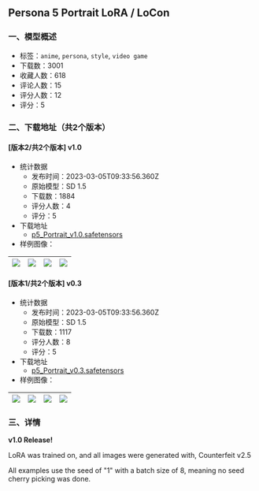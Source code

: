 ## Persona 5 Portrait LoRA / LoCon
### 一、模型概述

- 标签：`anime`, `persona`, `style`, `video game`
- 下载数：3001
- 收藏人数：618
- 评论人数：15
- 评分人数：12
- 评分：5

### 二、下载地址（共2个版本）

#### [版本2/共2个版本] v1.0

- 统计数据
  - 发布时间：2023-03-05T09:33:56.360Z
  - 原始模型：SD 1.5
  - 下载数：1884
  - 评分人数：4
  - 评分：5
- 下载地址
  - [p5_Portrait_v1.0.safetensors](https://civitai.com/api/download/models/18823)
- 样例图像：

| <img src="https://image.civitai.com/xG1nkqKTMzGDvpLrqFT7WA/7857fc6e-4fd4-4663-3d80-44c155938700/width=450/196065.jpeg" /> | <img src="https://image.civitai.com/xG1nkqKTMzGDvpLrqFT7WA/94172ddb-04e6-48e8-aa26-0a7a36019300/width=450/196064.jpeg" /> | <img src="https://image.civitai.com/xG1nkqKTMzGDvpLrqFT7WA/7776efe0-5ffb-4da8-4a2f-a2cbceada700/width=450/196063.jpeg" /> | <img src="https://image.civitai.com/xG1nkqKTMzGDvpLrqFT7WA/0148413b-d610-4f3c-75e1-127a06b9d400/width=450/196062.jpeg" /> |
| ---- | ---- | ---- | ---- |

#### [版本1/共2个版本] v0.3

- 统计数据
  - 发布时间：2023-03-05T09:33:56.360Z
  - 原始模型：SD 1.5
  - 下载数：1117
  - 评分人数：8
  - 评分：5
- 下载地址
  - [p5_Portrait_v0.3.safetensors](https://civitai.com/api/download/models/6583)
- 样例图像：

| <img src="https://image.civitai.com/xG1nkqKTMzGDvpLrqFT7WA/518b5cff-58f7-4a49-af8c-12830f069000/width=450/59773.jpeg" /> | <img src="https://image.civitai.com/xG1nkqKTMzGDvpLrqFT7WA/4b3c10f1-b71a-4f86-4d15-33f62df60e00/width=450/59774.jpeg" /> | <img src="https://image.civitai.com/xG1nkqKTMzGDvpLrqFT7WA/6ca02169-b4ae-410b-a443-1b766ab59500/width=450/59760.jpeg" /> | <img src="https://image.civitai.com/xG1nkqKTMzGDvpLrqFT7WA/77fd7315-67d9-46bd-c33a-337d7a8ea600/width=450/59775.jpeg" /> |
| ---- | ---- | ---- | ---- |


### 三、详情
<p><strong>v1.0 Release!</strong></p><p>LoRA was trained on, and all images were generated with, Counterfeit v2.5</p><p>All examples use the seed of "1" with a batch size of 8, meaning no seed cherry picking was done. </p>
